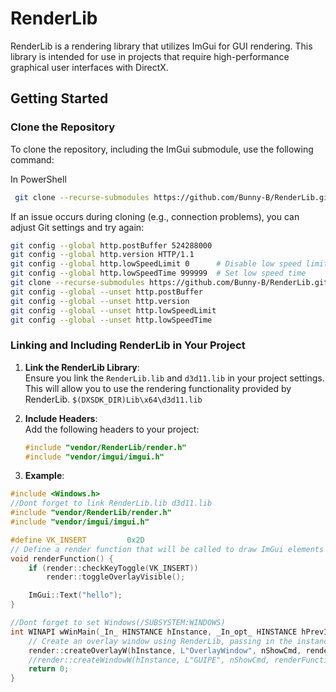 # RenderLib

RenderLib is a rendering library that utilizes ImGui for GUI rendering. This library is intended for use in projects that require high-performance graphical user interfaces with DirectX.

## Getting Started

### Clone the Repository

To clone the repository, including the ImGui submodule, use the following command:

In PowerShell
```bash
 git clone --recurse-submodules https://github.com/Bunny-B/RenderLib.git --depth 1
```
If an issue occurs during cloning (e.g., connection problems), you can adjust Git settings and try again:
```bash
git config --global http.postBuffer 524288000
git config --global http.version HTTP/1.1
git config --global http.lowSpeedLimit 0      # Disable low speed limit
git config --global http.lowSpeedTime 999999  # Set low speed time 
git clone --recurse-submodules https://github.com/Bunny-B/RenderLib.git --depth 1
git config --global --unset http.postBuffer
git config --global --unset http.version
git config --global --unset http.lowSpeedLimit
git config --global --unset http.lowSpeedTime
```
### Linking and Including RenderLib in Your Project

1. **Link the RenderLib Library**:  
   Ensure you link the `RenderLib.lib` and `d3d11.lib` in your project settings. This will allow you to use the rendering functionality provided by RenderLib.
   `$(DXSDK_DIR)Lib\x64\d3d11.lib`
2. **Include Headers**:  
   Add the following headers to your project:

   ```cpp
   #include "vendor/RenderLib/render.h"
   #include "vendor/imgui/imgui.h"
   ```
3. **Example**:  
```cpp
#include <Windows.h>
//Dont forget to link RenderLib.lib d3d11.lib
#include "vendor/RenderLib/render.h"
#include "vendor/imgui/imgui.h"

#define VK_INSERT         0x2D
// Define a render function that will be called to draw ImGui elements
void renderFunction() {
    if (render::checkKeyToggle(VK_INSERT)) 
        render::toggleOverlayVisible();

    ImGui::Text("hello");
}

//Dont forget to set Windows(/SUBSYSTEM:WINDOWS) 
int WINAPI wWinMain(_In_ HINSTANCE hInstance, _In_opt_ HINSTANCE hPrevInstance, _In_ LPWSTR lpCmdLine, _In_ int nShowCmd) {
    // Create an overlay window using RenderLib, passing in the instance handle, window name, and the render function
    render::createOverlayW(hInstance, L"OverlayWindow", nShowCmd, renderFunction);
    //render::createWindowW(hInstance, L"GUIPE", nShowCmd, renderFunction);
    return 0;
}
```
